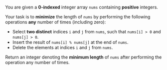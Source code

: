 You are given a **0-indexed** integer array `nums` containing **positive** integers.

Your task is to **minimize** the length of `nums` by performing the following operations **any** number of times (including zero):

- Select **two distinct** indices `i` and `j` from `nums`, such that `nums[i] > 0` and `nums[j] > 0`.
- Insert the result of `nums[i] % nums[j]` at the end of `nums`.
- Delete the elements at indices `i` and `j` from `nums`.

Return an integer denoting the **minimum length** of `nums` after performing the operation any number of times.